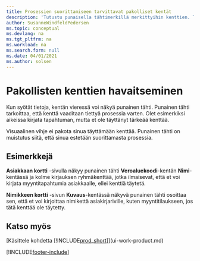 ```yaml
---
title: Prosessien suorittamiseen tarvittavat pakolliset kentät
description: 'Tutustu punaisella tähtimerkillä merkittyihin kenttien. Tämä merkintä osoittaa, että ne ovat pakollisia ja ne on täytettävä, jotta prosessi voidaan suorittaa.'
author: SusanneWindfeldPedersen
ms.topic: conceptual
ms.devlang: na
ms.tgt_pltfrm: na
ms.workload: na
ms.search.form: null
ms.date: 04/01/2021
ms.author: solsen
---
```

# <a name="detecting-mandatory-fields"></a>Pakollisten kenttien havaitseminen

Kun syötät tietoja, kentän vieressä voi näkyä punainen tähti. Punainen tähti tarkoittaa, että kenttä vaaditaan tiettyä prosessia varten. Olet esimerkiksi aikeissa kirjata tapahtuman, mutta et ole täyttänyt tärkeää kenttää.

Visuaalinen vihje ei pakota sinua täyttämään kenttää. Punainen tähti on muistutus siitä, että sinua estetään suorittamasta prosessia.

## <a name="examples"></a>Esimerkkejä

**Asiakkaan kortti** -sivulla näkyy punainen tähti **Veroaluekoodi**-kentän **Nimi**-kentässä ja kolme kirjauksen ryhmäkenttää, jotka ilmaisevat, että et voi kirjata myyntitapahtumia asiakkaalle, ellei kenttiä täytetä.

**Nimikkeen kortti** -sivun **Kuvaus**-kentässä näkyvä punainen tähti osoittaa sen, että et voi kirjoittaa nimikettä asiakirjariville, kuten myyntitilaukseen, jos tätä kenttää ole täytetty.

## <a name="see-also"></a>Katso myös

[Käsittele kohdetta [!INCLUDE[prod_short](includes/prod_short.md)]](ui-work-product.md)


[!INCLUDE[footer-include](includes/footer-banner.md)]
